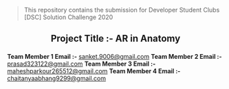 
> This repository contains the submission for Developer Student Clubs [DSC] Solution Challenge 2020
## <p align="center"> Project Title :- AR in Anatomy </p>



**Team Member 1 Email :-**
          sanket.9006@gmail.com
**Team Member 2 Email :-**
          prasad323122@gmail.com
**Team Member 3 Email :-**
          maheshparkour265512@gmail.com
**Team Member 4 Email :-**
          chaitanyaabhang9299@gmail.com

